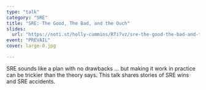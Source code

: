 ```yaml
---
type: "talk"
category: "SRE"
title: "SRE: The Good, The Bad, and the Ouch"
slides:
  url: "https://noti.st/holly-cummins/RTi7vz/sre-the-good-the-bad-and-the-ouch"
event: "PREVAIL"
cover: large-0.jpg

---
```

SRE sounds like a plan with no drawbacks … but making it work in practice can be trickier than the theory says. This talk shares stories of SRE wins and SRE accidents.